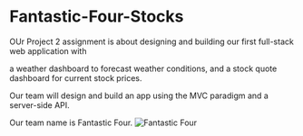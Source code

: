 # Fantastic-Four-Stocks

OUr Project 2 assignment is about designing and building our first full-stack web application with 

a weather dashboard to forecast weather conditions, and a stock quote dashboard for current stock prices. 

Our team will design and build an app using the MVC paradigm and a server-side API. 

Our team name is Fantastic Four.
![Fantastic Four](https://user-images.githubusercontent.com/65749636/104824849-71f91a80-580a-11eb-9b50-b0de7c72b580.PNG)
